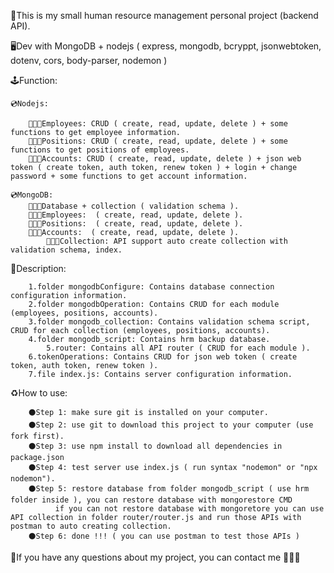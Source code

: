 📜This is my small human resource management personal project (backend API).

🖥Dev with MongoDB + nodejs ( express, mongodb, bcryppt, jsonwebtoken, dotenv, cors, body-parser, nodemon )

🕹Function:
	
	💿Nodejs:
 	
		🧑🏻‍💼Employees: CRUD ( create, read, update, delete ) + some functions to get employee information.
		🧑🏻‍💼Positions: CRUD ( create, read, update, delete ) + some functions to get positions of employees.
	 	🧑🏻‍💼Accounts: CRUD ( create, read, update, delete ) + json web token ( create token, auth token, renew token ) + login + change password + some functions to get account information.
    	
    💿MongoDB:
		🧑🏻‍💼Database + collection ( validation schema ).
    	🧑🏻‍💼Employees:  ( create, read, update, delete ). 
		🧑🏻‍💼Positions:  ( create, read, update, delete ). 
	 	🧑🏻‍💼Accounts:  ( create, read, update, delete ). 
            🧑🏻‍💼Collection: API support auto create collection with validation schema, index. 
   
📝Description:

		1.folder mongodbConfigure: Contains database connection configuration information.
  		2.folder mongodbOperation: Contains CRUD for each module (employees, positions, accounts).
    	3.folder mongodb_collection: Contains validation schema script, CRUD for each collection (employees, positions, accounts).
      	4.folder mongodb_script: Contains hrm backup database.
        	5.router: Contains all API router ( CRUD for each module ).
	 	6.tokenOperations: Contains CRUD for json web token ( create token, auth token, renew token ).
   		7.file index.js: Contains server configuration information.

♻️How to use:

		⚫️Step 1: make sure git is installed on your computer.
  		⚫️Step 2: use git to download this project to your computer (use fork first).
    	⚫️Step 3: use npm install to download all dependencies in package.json 
      	⚫️Step 4: test server use index.js ( run syntax "nodemon" or "npx nodemon").
		⚫️Step 5: restore database from folder mongodb_script ( use hrm folder inside ), you can restore database with mongorestore CMD
  			  if you can not restore database with mongoretore you can use API collection in folder router/router.js and run those APIs with postman to auto creating collection.
       	⚫️Step 6: done !!! ( you can use postman to test those APIs )
  		
📠If you have any questions about my project, you can contact me 🧔🏻‍♂️


